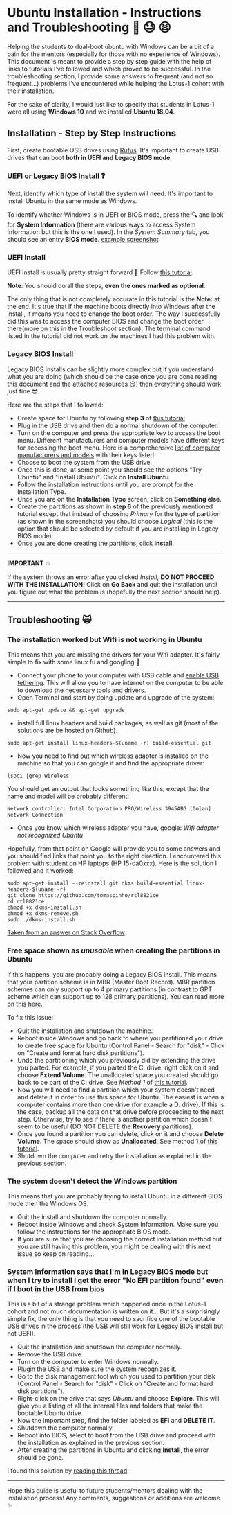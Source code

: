 # Ubuntu Installation - Instructions and Troubleshooting :grimacing: :sweat: :tired_face:

Helping the students to dual-boot ubuntu with Windows can be a bit of a pain for the mentors (especially for those with no experience of Windows).
This document is meant to provide a step by step guide with the help of links to tutorials I've followed and which proved to be successful.
In the troubleshooting section, I provide some answers to frequent (and not so frequent...) problems I've encountered while helping the Lotus-1 cohort with their installation.

For the sake of clarity, I would just like to specify that students in Lotus-1 were all using **Windows 10** and we installed **Ubuntu 18.04**.

## Installation - Step by Step Instructions

First, create bootable USB drives using [Rufus](https://rufus.ie/).
It's important to create USB drives that can boot **both in UEFI and Legacy BIOS mode**.

### UEFI or Legacy BIOS Install :question:

Next, identify which type of install the system will need. It's important to install Ubuntu in the same mode as Windows.

To identify whether Windows is in UEFI or BIOS mode, press the :mag: and look for **System Information** (there are various ways to access System Information but this is the one I used). In the *System Summary* tab, you should see an entry **BIOS mode**.
[example screenshot](https://www.tenforums.com/attachments/tutorials/136343d1495570285-check-if-windows-10-using-uefi-legacy-bios-legacy_bios_msinfo32.jpg)

### UEFI Install

UEFI install is usually pretty straight forward :pray:
Follow [this tutorial](https://itsfoss.com/install-ubuntu-1404-dual-boot-mode-windows-8-81-uefi/).

**Note**: You should do all the steps, **even the ones marked as optional**.

The only thing that is not completely accurate in this tutorial is the **Note:** at the end.
It's true that if the machine boots directly into Windows after the install, it means you need to change the
boot order. The way I successfully did this was to access the computer BIOS and change the boot order there(more on this in the Troubleshoot section). The terminal command listed in the tutorial did not work on the machines I had this problem with.

### Legacy BIOS Install

Legacy BIOS installs can be slightly more complex but if you understand what you are doing (which should be the case once you are done reading this document and the attached resources :smirk:) then everything should work just fine :sunglasses:.

Here are the steps that I followed:
- Create space for Ubuntu by following **step 3** of [this tutorial](https://itsfoss.com/install-ubuntu-1404-dual-boot-mode-windows-8-81-uefi/)
- Plug in the USB drive and then do a normal shutdown of the computer.
- Turn on the computer and press the appropriate key to access the boot menu. Different manufacturers and computer models have different keys for accessing the boot menu. Here is a comprehensive [list of computer manufacturers and models](https://kb.wisc.edu/page.php?id=58779) with their keys listed.
- Choose to boot the system from the USB drive.
- Once this is done, at some point you should see the options "Try Ubuntu" and "Install Ubuntu". Click on **Install Ubuntu**.
- Follow the installation instructions until you are prompt for the Installation Type.
- Once you are on the **Installation Type** screen, click on **Something else**.
- Create the partitions as shown in **step 6** of the previously mentioned tutorial except that instead of choosing *Primary* for the type of partition (as shown in the screenshots) you should choose *Logical* (this is the option that should be selected by default if you are installing in Legacy BIOS mode).
- Once you are done creating the partitions, click **Install**.

---
**IMPORTANT** :boom:

If the system throws an error after you clicked *Install*, **DO NOT PROCEED WITH THE INSTALLATION!** Click on **Go Back** and quit the installation until you figure out what the problem is (hopefully the next section should help).

---

## Troubleshooting :scream_cat:

### The installation worked but Wifi is not working in Ubuntu

This means that you are missing the drivers for your Wifi adapter. It's fairly simple to fix with some linux fu and googling :muscle:

- Connect your phone to your computer with USB cable and [enable USB tethering](https://www.youtube.com/watch?v=LvMZW_ztf14). This will allow you to have internet on the computer to be able to download the necessary tools and drivers.
- Open Terminal and start by doing update and upgrade of the system:
```
sudo apt-get update && apt-get upgrade
```
- install full linux headers and build packages, as well as git (most of the solutions are be hosted on Github).
```
sudo apt-get install linux-headers-$(uname -r) build-essential git
```
- Now you need to find out which wireless adapter is installed on the machine so that you can google it and find the appropriate driver:
```
lspci |grep Wireless
```
You should get an output that looks something like this, except that the name and model will be probably different:
```
Network controller: Intel Corporation PRO/Wireless 3945ABG [Golan] Network Connection
```
- Once you know which wireless adapter you have, google: *Wifi adapter not recognized Ubuntu <the name and model you got from previous step>*

Hopefully, from that point on Google will provide you to some answers and you should find links that point you to the right direction. I encountered this problem with student on HP laptops (HP 15-da0xxx). Here is the solution I followed and it worked:
```
sudo apt-get install --reinstall git dkms build-essential linux-headers-$(uname -r)
git clone https://github.com/tomaspinho/rtl8821ce
cd rtl8821ce
chmod +x dkms-install.sh
chmod +x dkms-remove.sh
sudo ./dkms-install.sh
```
[Taken from an answer on Stack Overflow](https://askubuntu.com/questions/990378/wi-fi-not-working-on-lenovo-thinkpad-e570-realtek-rtl8821ce)

### Free space shown as *unusable* when creating the partitions in Ubuntu

If this happens, you are probably doing a Legacy BIOS install. This means that your partition scheme is in MBR (Master Boot Record). MBR partition schemes can only support up to 4 primary partitions (in contrast to GPT scheme which can support up to 128 primary partitions).
You can read more on this [here](https://www.howtogeek.com/193669/whats-the-difference-between-gpt-and-mbr-when-partitioning-a-drive/).

To fix this issue:
- Quit the installation and shutdown the machine.
- Reboot inside Windows and go back to where you partitioned your drive to create free space for Ubuntu (Control Panel - Search for "disk" - Click on "Create and format hard disk partitions").
- Undo the partitioning which you previously did by extending the drive you parted. For example, if you parted the C: drive, right click on it and choose **Extend Volume**. The unallocated space you created should go back to be part of the C: drive. See *Method 1* of [this tutorial](https://www.intowindows.com/how-to-extend-system-partition-in-windows-8-1/).
- Now you will need to find a partition which your system doesn't need and delete it in order to use this space for Ubuntu. The easiest is when a computer contains more than one drive (for example a D: drive). If this is the case, backup all the data on that drive before proceeding to the next step. Otherwise, try to see if there is another partition which doesn't seem to be useful (DO NOT DELETE the **Recovery** partitions).
- Once you found a partition you can delete, click on it and choose **Delete Volume**. The space should show as **Unallocated**. See method 1 of [this tutorial](https://www.thewindowsclub.com/delete-volume-drive-partition-windows-10).
- Shutdown the computer and retry the installation as explained in the previous section.

### The system doesn't detect the Windows partition

This means that you are probably trying to install Ubuntu in a different BIOS mode then the Windows OS.
- Quit the install and shutdown the computer normally.
- Reboot inside Windows and check System Information. Make sure you follow the instructions for the appropriate BIOS mode.
- If you are sure that you are choosing the correct installation method but you are still having this problem, you might be dealing with this next issue so keep on reading...

### System Information says that I'm in Legacy BIOS mode but when I try to install I get the error "No EFI partition found" even if I boot in the USB from bios

This is a bit of a strange problem which happened once in the Lotus-1 cohort and not much documentation is written on it... But it's a surprisingly simple fix, the only thing is that you need to sacrifice one of the bootable USB drives in the process (the USB will still work for Legacy BIOS install but not UEFI).
- Quit the installation and shutdown the computer normally.
- Remove the USB drive.
- Turn on the computer to enter Windows normally.
- Plugin the USB and make sure the system recognizes it.
- Go to the disk management tool which you used to partition your disk (Control Panel - Search for "disk" - Click on "Create and format hard disk partitions").
- Right-click on the drive that says *Ubuntu* and choose **Explore**. This will give you a listing of all the internal files and folders that make the bootable Ubuntu drive.
- Now the important step, find the folder labeled as **EFI** and **DELETE IT**.
- Shutdown the computer normally.
- Reboot into BIOS, select to boot from the USB drive and proceed with the installation as explained in the previous section.
- After creating the partitions in Ubuntu and clicking **Install**, the error should be gone.

I found this solution by [reading this thread](https://askubuntu.com/questions/1122650/no-efi-system-partition-was-found-but-i-dont-have-a-uefi-and-the-installer-is-i).

---

Hope this guide is useful to future students/mentors dealing with the installation process! Any comments, suggestions or additions are welcome :sparkles:

